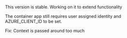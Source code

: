 This version is stable. Working on it to extend functionality 

The container app still requires user assigned identity and AZURE_CLIENT_ID to be set.

Fix: Context is passed around too much

